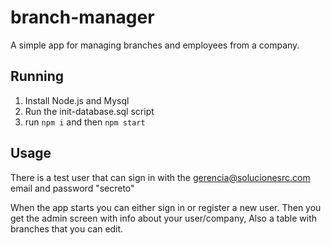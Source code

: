 # branch-manager

A simple app for managing branches and employees from a company.

## Running
1. Install Node.js and Mysql
2. Run the init-database.sql script
3. run `npm i` and then `npm start`

## Usage
There is a test user that can sign in with the gerencia@solucionesrc.com email and password "secreto"

When the app starts you can either sign in or register a new user. Then you get the admin screen with info about your user/company, Also a table with branches that you can edit.
